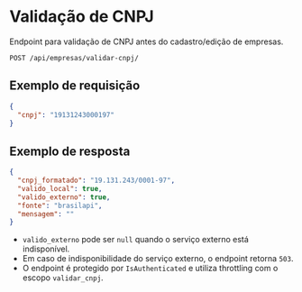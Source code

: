 # Validação de CNPJ

Endpoint para validação de CNPJ antes do cadastro/edição de empresas.

```
POST /api/empresas/validar-cnpj/
```

## Exemplo de requisição

```json
{
  "cnpj": "19131243000197"
}
```

## Exemplo de resposta

```json
{
  "cnpj_formatado": "19.131.243/0001-97",
  "valido_local": true,
  "valido_externo": true,
  "fonte": "brasilapi",
  "mensagem": ""
}
```

- `valido_externo` pode ser `null` quando o serviço externo está indisponível.
- Em caso de indisponibilidade do serviço externo, o endpoint retorna `503`.
- O endpoint é protegido por `IsAuthenticated` e utiliza throttling com o escopo `validar_cnpj`.
